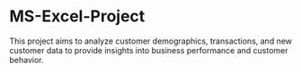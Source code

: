 # MS-Excel-Project
This project aims to analyze customer demographics, transactions, and new customer data to provide insights into business performance and customer behavior.
